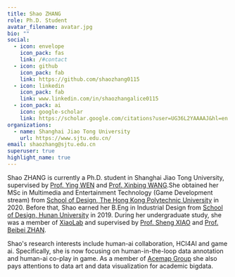 ```yaml
---
title: Shao ZHANG
role: Ph.D. Student
avatar_filename: avatar.jpg
bio: ""
social:
  - icon: envelope
    icon_pack: fas
    link: /#contact
  - icon: github
    icon_pack: fab
    link: https://github.com/shaozhang0115
  - icon: linkedin
    icon_pack: fab
    link: www.linkedin.com/in/shaozhangalice0115
  - icon_pack: ai
    icon: google-scholar
    link: https://scholar.google.com/citations?user=UG36L2YAAAAJ&hl=en
organizations:
  - name: Shanghai Jiao Tong University
    url: https://www.sjtu.edu.cn/
email: shaozhang@sjtu.edu.cn
superuser: true
highlight_name: true
---
```

Shao ZHANG is currently a Ph.D. student in Shanghai Jiao Tong University, supervised by [Prof. Ying WEN](https://yingwen.io/) and [Prof. Xinbing WANG](https://www.cs.sjtu.edu.cn/~wang-xb/).She obtained her MSc in Multimedia and Entertainment Technology (Game Development stream) from [School of Design, The Hong Kong Polytechnic University](https://www.sd.polyu.edu.hk/en/) in 2020. Before that, Shao earned her B.Eng in Industrial Design from [School of Design, Hunan University](http://design.hnu.edu.cn/) in 2019. During her undergraduate study, she was a member of [XiaoLab](http://xiaolab.net/) and supervised by [Prof. Sheng XIAO](http://xiaolab.net/) and [Prof. Beibei ZHAN](http://ylsy.hnu.edu.cn/info/1209/5571.htm).

Shao's research interests include human-ai collaboration, HCI4AI and game ai. Specifically, she is now focusing on human-in-the-loop data annotation and human-ai co-play in game. As a member of [Acemap Group](https://www.acemap.info/) she also pays attentions to data art and data visualization for academic bigdata.
